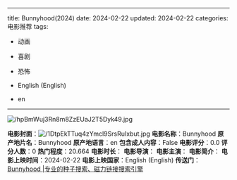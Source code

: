 
---
title: Bunnyhood(2024)
date: 2024-02-22
updated: 2024-02-22
categories: 电影推荐
tags:

- 动画
- 喜剧
- 恐怖

- English (English)
- en
---

<img src="https://image.tmdb.org/t/p/original/hpBmWuj3Rn8m8ZzEUaJ2T5Dyk49.jpg" alt="/hpBmWuj3Rn8m8ZzEUaJ2T5Dyk49.jpg" title="/hpBmWuj3Rn8m8ZzEUaJ2T5Dyk49.jpg">

**电影封面**：<img src="https://image.tmdb.org/t/p/w200/1DtpEkTTuq4zYmcl9SrsRuIxbut.jpg" alt="/1DtpEkTTuq4zYmcl9SrsRuIxbut.jpg" title="/1DtpEkTTuq4zYmcl9SrsRuIxbut.jpg">
**电影名称**：Bunnyhood
**原产地片名**：Bunnyhood
**原产地语言**：en
**包含成人内容**：False
**电影评分**：0.0
**评分人数**：0
**热门程度**：20.664
**电影时长**：
**电影导演**：
**电影主演**：
**电影简介**：
**电影上映时间**：2024-02-22
**电影上映国家**：English (English)
**传送门**：[Bunnyhood |专业的种子搜索、磁力链接搜索引擎](https://movie.amd794.com:2083/?search=Bunnyhood&ordering=&mode=match_phrase&page_size=10&page=1)

